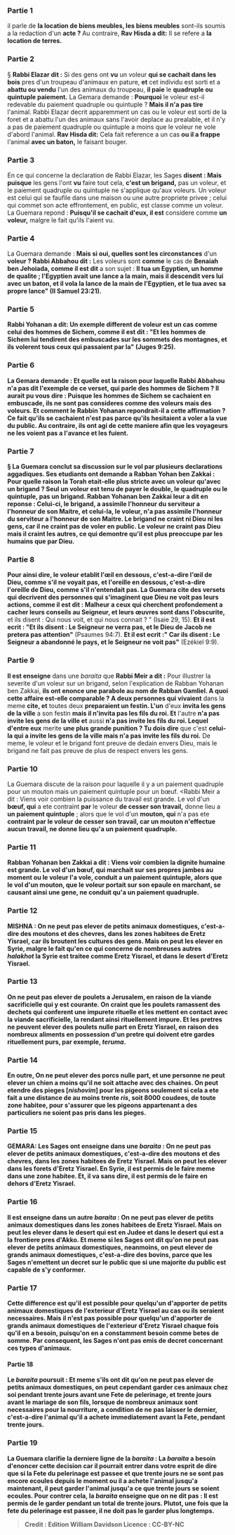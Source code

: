 
### Partie 1
il parle de <b>la location de biens meubles, les biens meubles</b> sont-ils soumis a la redaction d'un <b>acte ? </b> Au contraire, <b>Rav Hisda a dit:</b> Il se refere a <b>la location de terres.</b>

### Partie 2
§ <b>Rabbi Elazar dit :</b> Si des gens ont <b>vu</b> un voleur <b>qui se cachait dans les bois</b> pres d'un troupeau d'animaux en pature, <b>et</b> cet individu est sorti et a <b>abattu ou vendu</b> l'un des animaux du troupeau, <b>il paie</b> le <b>quadruple ou quintuple paiement.</b> La Gemara demande : <b>Pourquoi</b> le voleur est-il redevable du paiement quadruple ou quintuple ? <b>Mais il n'a pas tire</b> l'animal. Rabbi Elazar decrit apparemment un cas ou le voleur est sorti de la foret et a abattu l'un des animaux sans l'avoir deplace au prealable, et il n'y a pas de paiement quadruple ou quintuple a moins que le voleur ne vole d'abord l'animal. <b>Rav Hisda dit:</b> Cela fait reference a un cas <b>ou il a frappe</b> l'animal <b>avec un baton,</b> le faisant bouger.

### Partie 3
En ce qui concerne la declaration de Rabbi Elazar, les Sages <b>disent : Mais puisque</b> les gens l'ont <b>vu</b> faire tout cela, <b>c'est un brigand,</b> pas un voleur, et le paiement quadruple ou quintuple ne s'applique qu'aux voleurs. Un voleur est celui qui se faufile dans une maison ou une autre propriete privee ; celui qui commet son acte effrontement, en public, est classe comme un voleur. La Guemara repond : <b>Puisqu'il se cachait d'eux, il est</b> considere comme <b>un voleur,</b> malgre le fait qu'ils l'aient vu.

### Partie 4
La Guemara demande : <b>Mais si oui, quelles sont les circonstances</b> d'un <b>voleur ? Rabbi Abbahou dit :</b> Les voleurs sont <b>comme</b> le cas de <b>Benaiah ben Jehoiada, comme il est dit</b> a son sujet : <b>Il tua un Egyptien, un homme de qualite ; l'Egyptien avait une lance a la main, mais il descendit vers lui avec un baton, <b>et il vola la lance de la main de l'Egyptien, et le tua avec sa propre lance"</b> (II Samuel 23:21).

### Partie 5
<b>Rabbi Yohanan a dit:</b> Un exemple different de voleur est un cas <b>comme</b> celui des <b>hommes de Sichem, comme il est dit : "Et les hommes de Sichem lui tendirent des embuscades sur les sommets des montagnes, et ils volerent tous ceux qui passaient par la"</b> (Juges 9:25).

### Partie 6
La Gemara demande : <b>Et quelle est la raison</b> pour laquelle <b>Rabbi Abbahou n'a pas dit</b> l'exemple <b>de ce</b> verset, qui parle des hommes de Sichem ? Il aurait pu <b>vous dire : Puisque</b> les hommes de Sichem <b>se cachaient</b> en embuscade, <b>ils ne sont pas</b> consideres comme des <b>voleurs</b> mais des voleurs. <b>Et</b> comment le <b>Rabbin Yohanan</b> repondrait-il a cette affirmation ? <b>Ce</b> fait <b>qu'ils se cachaient</b> n'est pas parce qu'ils hesitaient a voler a la vue du public. Au contraire, ils ont agi de cette maniere <b>afin que</b> les voyageurs <b>ne les voient pas</b> a l'avance <b>et les fuient.</b>

### Partie 7
§ La Guemara conclut sa discussion sur le vol par plusieurs declarations aggadiques. <b>Ses etudiants ont demande a Rabban Yohan ben Zakkai : Pour quelle raison la Torah etait-elle plus stricte avec un voleur qu'avec un brigand ? </b> Seul un voleur est tenu de payer le double, le quadruple ou le quintuple, pas un brigand. Rabban Yohanan ben Zakkai <b>leur a dit</b> en reponse : <b>Celui-ci,</b> le brigand, <b>a assimile l'honneur</b> du <b>serviteur a l'honneur de son Maitre, et celui-la,</b> le voleur, <b>n'a pas assimile l'honneur</b> du <b>serviteur a l'honneur de son Maitre.</b> Le brigand ne craint ni Dieu ni les gens, car il ne craint pas de voler en public. Le voleur ne craint pas Dieu mais il craint les autres, ce qui demontre qu'il est plus preoccupe par les humains que par Dieu.

### Partie 8
<b>Pour ainsi dire,</b> le voleur <b>etablit l'œil en dessous,</b> c'est-a-dire l'œil de Dieu, <b>comme s'il ne voyait pas, et l'oreille en dessous,</b> c'est-a-dire l'oreille de Dieu, <b>comme s'il n'entendait pas.</b> La Guemara cite des versets qui decrivent des personnes qui s'imaginent que Dieu ne voit pas leurs actions, <b>comme il est dit : </b> Malheur a ceux qui cherchent profondement a cacher leurs conseils au Seigneur, et leurs œuvres sont dans l'obscurite,</b> et ils disent : Qui nous voit, et qui nous connait ? " (Isaie 29, 15). <b>Et il est ecrit : "Et ils disent : Le Seigneur ne verra pas, et le Dieu de Jacob ne pretera pas attention"</b> (Psaumes 94:7). <b>Et il est ecrit :" Car ils disent : Le Seigneur a abandonné le pays, et le Seigneur ne voit pas"</b> (Ezékiel 9:9).

### Partie 9
<b>Il est enseigne</b> dans une <i>baraita</i> que <b>Rabbi Meir a dit :</b> Pour illustrer la severite d'un voleur sur un brigand, selon l'explication de Rabban Yohanan ben Zakkai, <b>ils ont enonce une parabole au nom de Rabban Gamliel. A quoi cette affaire est-elle comparable ? A deux personnes qui vivaient</b> dans la meme <b>cite, et</b> toutes deux <b>preparaient un festin. L'un</b> d'eux <b>invita les gens de la ville</b> a son festin <b>mais il n'invita pas les fils du roi. Et</b> l'autre <b>n'a pas invite les gens de la ville et</b> aussi <b>n'a pas invite les fils du roi. Lequel d'entre eux</b> merite <b>une plus grande punition ? Tu dois dire</b> que c'est <b>celui-la qui a invite les gens de la ville mais n'a pas invite les fils du roi.</b> De meme, le voleur et le brigand font preuve de dedain envers Dieu, mais le brigand ne fait pas preuve de plus de respect envers les gens.

### Partie 10
La Guemara discute de la raison pour laquelle il y a un paiement quadruple pour un mouton mais un paiement quintuple pour un bœuf. <Rabbi Meir a dit : Viens voir combien la puissance du travail est grande. </b> Le vol d'un <b>bœuf, qui</b> a ete contraint <b>par</b> le voleur <b>de cesser son travail,</b> donne lieu a <b>un paiement quintuple</b> ; alors que le vol d'un <b>mouton, qui</b> n'a pas ete <b>contraint <b>par</b> le voleur <b>de cesser son travail,</b> car un mouton n'effectue aucun travail, ne donne lieu qu'a <b>un paiement quadruple</b>.

### Partie 11
<b>Rabban Yohanan ben Zakkai a dit : Viens voir combien la dignite humaine est grande.</b> Le vol d'un <b>bœuf, qui marchait sur ses propres jambes</b> au moment ou le voleur l'a vole, conduit a <b>un paiement quintuple</b>, alors que le vol d'un <b>mouton, que</b> le voleur <b>portait sur son epaule</b> en marchant, se causant ainsi une gene, ne conduit qu'a <b>un paiement quadruple</b>.

### Partie 12
<strong>MISHNA :</strong> <b>On ne peut pas elever de petits animaux domestiques,</b> c'est-a-dire des moutons et des chevres, <b>dans</b> les zones habitees de <b>Eretz Yisrael,</b> car ils broutent les cultures des gens. <b>Mais on peut les elever</b> <b>en Syrie,</b> malgre le fait qu'en ce qui concerne de nombreuses autres <i>halakhot</i> la Syrie est traitee comme Eretz Yisrael, <b>et dans le desert d'Eretz Yisrael.</b>

### Partie 13
<b>On ne peut pas elever de poulets a Jerusalem, en raison de la viande sacrificielle</b> qui y est courante. On craint que les poulets ramassent des dechets qui conferent une impurete rituelle et les mettent en contact avec la viande sacrificielle, la rendant ainsi rituellement impure. <b>Et les pretres ne peuvent</b> elever des poulets nulle part <b>en Eretz Yisrael, en raison des</b> nombreux aliments en possession d'un pretre qui doivent etre gardes <b>rituellement purs,</b> par exemple, <i>teruma</i>.

### Partie 14
En outre, <b>On ne peut elever des porcs nulle part,</b> et <b>une personne ne peut elever un chien a moins qu'il ne soit attache avec des chaines. On peut etendre des pieges [<i>nishovim</i>] pour les pigeons seulement si</b> cela a ete fait <b>a une distance de</b> au moins <b>trente <i>ris</i>,</b> soit 8000 coudees, <b>de toute <b>zone habitee,</b> pour s'assurer que les pigeons appartenant a des particuliers ne soient pas pris dans les pieges.

### Partie 15
<strong>GEMARA:</strong> <b>Les Sages ont enseigne</b> dans une <i>baraita</i> : <b>On ne peut pas elever de petits animaux domestiques,</b> c'est-a-dire des moutons et des chevres, <b>dans les zones habitees de <b>Eretz Yisrael. Mais on peut les elever</b> <b>dans les forets d'Eretz Yisrael. En Syrie,</b> il est permis de le faire <b>meme dans une zone habitee. Et, il va sans dire,</b> il est permis de le faire <b>en dehors d'Eretz</b> Yisrael.

### Partie 16
<b>Il est enseigne</b> dans <b>un autre</b> <i>baraita</i> : <b>On ne peut pas elever de petits animaux domestiques dans</b> les zones habitees de <b>Eretz Yisrael. Mais on peut les elever</b> dans le desert qui est en Judee et dans le desert qui est a la frontiere pres d'Akko. Et meme si</b> les Sages ont <b>dit qu'on ne peut pas elever de petits animaux domestiques, neanmoins, on peut elever de grands animaux domestiques,</b> c'est-a-dire des bovins, <b>parce que</b> les Sages <b>n'emettent un decret sur le public que si une majorite du public est capable de s'y conformer.</b>

### Partie 17
Cette difference est qu'il est <b>possible</b> pour quelqu'un <b>d'apporter de petits animaux domestiques de l'exterieur d'Eretz</b> Yisrael au cas ou ils seraient necessaires. Mais il n'est <b>pas possible</b> pour quelqu'un <b>d'apporter de grands animaux domestiques de l'exterieur d'Eretz</b> Yisrael chaque fois qu'il en a besoin, puisqu'on en a constamment besoin comme betes de somme. Par consequent, les Sages n'ont pas emis de decret concernant ces types d'animaux.

#### Partie 18
Le <i>baraita</i> poursuit : <b>Et meme s'ils ont dit qu'on ne peut pas elever de petits animaux domestiques, on peut cependant garder</b> ces animaux chez soi pendant <b>trente jours avant une Fete de pelerinage, et trente jours avant le</b> mariage <b>de son fils,</b> lorsque de nombreux animaux sont necessaires pour la nourriture, <b>a condition de ne pas laisser le dernier</b>, c'est-a-dire l'animal qu'il a achete immediatement avant la Fete, pendant <b>trente jours.</b>

### Partie 19
La Guemara clarifie la derniere ligne de la <i>baraita</i> : La <i>baraita</i> a besoin d'enoncer cette decision <b>car</b> il pourrait <b>entrer dans votre esprit de dire que si la Fete du pelerinage est passee et que trente jours ne se sont pas encore ecoules depuis</b> le moment <b>ou il a achete</b> l'animal <b>jusqu'a maintenant,</b> il peut garder l'animal jusqu'a ce que trente jours se soient ecoules. Pour contrer cela, la <i>baraita</i> enseigne que <b>on ne dit pas : Il est permis de le garder pendant</b> un total de <b>trente jours. Plutot, une fois que la fete du pelerinage est passee, il ne doit pas le garder</b> plus longtemps.

>Credit : Edition William Davidson
>Licence : CC-BY-NC